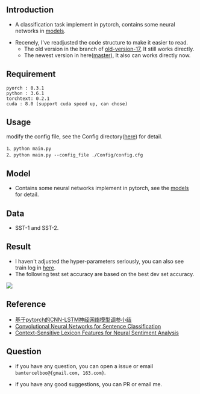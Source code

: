 ## Introduction ##

- A classification task implement in pytorch, contains some neural networks in [models](https://github.com/bamtercelboo/cnn-lstm-bilstm-deepcnn-clstm-in-pytorch/tree/master/models).

* Recenely,  I've readjusted the code structure to make it easier to read. 
	* The old version in the branch of [old-version-17](https://github.com/bamtercelboo/cnn-lstm-bilstm-deepcnn-clstm-in-pytorch/tree/old_version_17), It still works directly. 
	* The newest version in here([master](https://github.com/bamtercelboo/cnn-lstm-bilstm-deepcnn-clstm-in-pytorch)), It also can works directly now.

## Requirement ##

	pyorch : 0.3.1
	python : 3.6.1
	torchtext: 0.2.1
	cuda : 8.0 (support cuda speed up, can chose)

## Usage ##
 
modify the config file, see the Config directory([here](https://github.com/bamtercelboo/cnn-lstm-bilstm-deepcnn-clstm-in-pytorch/tree/master/Config)) for detail.  

	1、python main.py
	2、python main.py --config_file ./Config/config.cfg 

## Model ##

- Contains some neural networks implement in pytorch, see the [models](https://github.com/bamtercelboo/cnn-lstm-bilstm-deepcnn-clstm-in-pytorch/tree/master/models) for detail.

## Data ##

- SST-1 and SST-2.

## Result ##

- I haven't adjusted the hyper-parameters seriously, you can also see train log in [here](https://github.com/bamtercelboo/cnn-lstm-bilstm-deepcnn-clstm-in-pytorch/tree/master/result).
- The following test set accuracy are based on the best dev set accuracy.

![](https://i.imgur.com/HsJe3Qz.jpg)

## Reference ##

- [基于pytorch的CNN-LSTM神经网络模型调参小结](http://www.cnblogs.com/bamtercelboo/p/7469005.html "基于pytorch的CNN-LSTM神经网络模型调参小结")
- [Convolutional Neural Networks for Sentence Classification](https://arxiv.org/pdf/1408.5882.pdf)
-  [Context-Sensitive Lexicon Features for Neural Sentiment Analysis](https://arxiv.org/pdf/1408.5882.pdf)

## Question ##

- if you have any question, you can open a issue or email `bamtercelboo@{gmail.com, 163.com}`.

- if you have any good suggestions, you can PR or email me.
